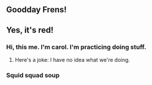 ## Goodday Frens!

## Yes, it's red!



### Hi, this me. I'm carol. I'm practicing doing stuff.


1. Here's a joke: I have no idea what we're doing.



### Squid squad soup
